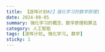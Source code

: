 ```yaml
---
title: 【逐晖计划#2】强化学习的数学原理1
date: 2024-08-05
summary: 强化学习的概念、数学原理和算法
category: 人工智能
tags: [逐晖计划, 强化学习, 数学]
sticky: 1
---
```


#
